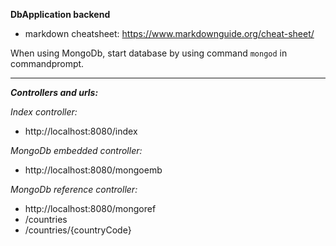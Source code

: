 **DbApplication backend**
- markdown cheatsheet: https://www.markdownguide.org/cheat-sheet/

When using MongoDb, start database by using command `mongod` in commandprompt.

****

***Controllers and urls:***

*Index controller:*

- http://localhost:8080/index


*MongoDb embedded controller:*

- http://localhost:8080/mongoemb

*MongoDb reference controller:*

- http://localhost:8080/mongoref
- /countries
- /countries/{countryCode}